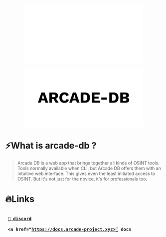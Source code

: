 <p align="center"><img align="center" width="380" src="../.github/logo-dark.svg#gh-dark-mode-only"/></p>
<p align="center"><img align="center" width="380" src="../.github/logo-light.svg#gh-light-mode-only"/></p>

# ⚡What is arcade-db ?

> Arcade DB is a web app that brings together all kinds of OSINT tools.
> Tools normally available when CLI, but Arcade DB offers them with an intuitive web interface.
> This gives even the least initiated access to OSINT. But it's not just for the novice, it's for professionals too.

# 🔥Links

**<kbd> <br> <a href="https://discord.arcade-project.xyz/">🐐 discord</a> <br> </kbd>**
**<kbd> <br> <a href="https://docs.arcade-project.xyz>📒 docs</a> <br> </kbd>**
